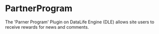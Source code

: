 # PartnerProgram
The 'Parner Program' Plugin on DataLife Engine (DLE) allows site users to receive rewards for news and comments.
